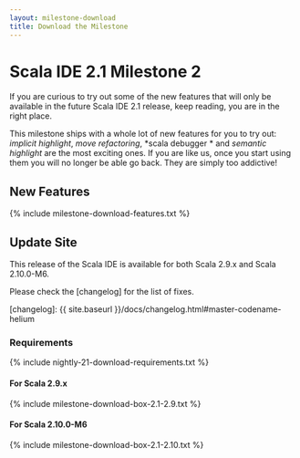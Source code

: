 ```yaml
---
layout: milestone-download
title: Download the Milestone
---
```


# Scala IDE 2.1 Milestone 2

If you are curious to try out some of the new features that will only be available in the future 
Scala IDE 2.1 release, keep reading, you are in the right place.

This milestone ships with a whole lot of new features for you to try out: *implicit 
highlight*, *move refactoring*, *scala debugger * and *semantic highlight* are the most 
exciting ones. If you are like us, once you start using them you will no longer be able go back. 
They are simply too addictive!

## New Features
{% include milestone-download-features.txt %}

## Update Site
This release of the Scala IDE is available for both Scala 2.9.x and Scala 2.10.0-M6.

Please check the [changelog] for the list of fixes.

[nightly]: nightly.html#scala_ide_helium_nightly
[changelog]: {{ site.baseurl }}/docs/changelog.html#master-codename-helium

### Requirements
{% include nightly-21-download-requirements.txt %}

#### For Scala 2.9.x
{% include milestone-download-box-2.1-2.9.txt %}

#### For Scala 2.10.0-M6
{% include milestone-download-box-2.1-2.10.txt %}
